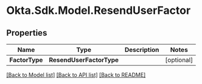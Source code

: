 # Okta.Sdk.Model.ResendUserFactor

## Properties

Name | Type | Description | Notes
------------ | ------------- | ------------- | -------------
**FactorType** | **ResendUserFactorType** |  | [optional] 

[[Back to Model list]](../README.md#documentation-for-models) [[Back to API list]](../README.md#documentation-for-api-endpoints) [[Back to README]](../README.md)

